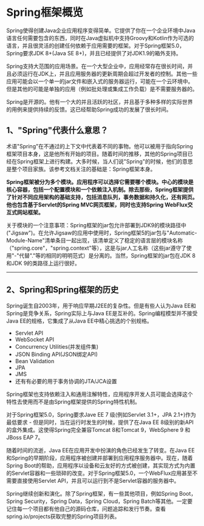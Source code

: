 # Spring框架概览

Spring使得创建Java企业应用程序变得简单。它提供了你在一个企业环境中Java语言任何需要包含的东西，同时在Java虚拟机中支持Groovy和Kotlin作为可选的语言，并且很灵活的创建任何依赖于应用需要的框架。对于Spring框架5.0，Spring要求JDK 8+\(Java SE 8+\)，并且已经提供了对JDK1.9的箱外支持。

Spring支持大范围的应用场景。在一个大型企业中，应用经常存在很长时间，并且必须运行在JDK上，并且应用服务器的更新周期会超过开发者的控制。其他一些应用可能会以一个单一的jar文件和嵌入式的服务器运行，可能在一个云环境中。但是其他的可能是单独的应用（例如批处理或集成工作负载）是不需要服务器的。

Spring是开源的。他有一个大的并且活跃的社区，并且基于多种多样的实际世界的用例来提供持续的反馈。这已经帮助Spring成功的发展了很长时间。

## 1、"Spring"代表什么意思？

术语"Spring"在不通过的上下文中代表着不同的事物。他可以被用于指向Spring框架项目本身，这是他所有开始的项目。随着时间的推移，其他的Spring项目已经在Spring框架上进行构建。大多时候，当人们说"Spring"的时候，他们的意思是整个项目家族。该参考文档关注的基础是：Spring框架本身。

**Spring框架被分为多个模块。应用程序可以选择它需要哪个模块。中心的模块是核心容器，包括一个配置模块和一个依赖注入机制。除去那些，Spring框架提供了针对不同应用架构的基础支持，包括消息队列，事务数据和持久化，还有网页。他也包含基于Servlet的Spring MVC网页框架，同时也支持Spring WebFlux交互式网站框架。**

关于模块的一个注意事项：Spring框架的jar包允许部署到JDK9的模块路径中\("Jigsaw"\)。在允许Jigsaw的应用中使用时，Spring框架5的jar包与"Automatic-Module-Name"清单条目一起出现，该清单定义了稳定的语言层的模块名称（"spring.core"，"spring.context"等），这是与jar人工名称（这些jar遵守了使用"-"代替"."等的相同的明明范式）是分离的。当然，Spring框架的jar包在JDK 8和JDK 9的类路径上运行很好。

---

## 2、Spring和Spring框架的历史

Spring诞生自2003年，用于响应早期J2EE的复杂性。但是有些人认为Java EE和Spring是竞争关系，Spring实际上与Java EE是互补的。Spring编程模型并不接受Java EE的规格，它集成了从Java EE中精心挑选的个别规格。

* Servlet API
* WebSocket API
* Concurrency Utilities\(并发组件集\)
* JSON Binding API\(JSON绑定API\)
* Bean Validation
* JPA
* JMS
* 还有有必要的用于事务协调的JTA/JCA设置

Spring框架也支持依赖注入和通用注解特性，应用程序开发人员可能会选择这个特性去使用而不是由Spring框架提供的Spring特性机制。

对于Spring框架5.0，Spring要求Jave EE 7 级\(例如Servlet 3.1+，JPA 2.1+\)作为最低要求 - 但是同时，当在运行时发生的时候，提供了在Java EE 8级别的新API的盒外集成。这使得Spring完全兼容Tomcat 8和Tomcat 9，WebSphere 9 和 JBoss EAP 7。

随着时间的流逝，Java EE在应用开发中扮演的角色已经发生了转变。在Java EE和Spring的早期阶段，应用程序被创建并部署到应用程序服务器中。现在，随着Spring Boot的帮助，应用程序以设备和云友好的方式被创建，其实现方式为内置的Servlet容器和一些琐碎的改变。对于Spring框架5.0，一个WebFlux应用甚至不需要直接使用Servlet API，并且可以运行到不是Servlet容器的服务器中。

Spring继续创新和演化。除了Spring框架，有一些其他项目，例如Spring Boot，Spring Security，Spring Data，Spring Cloud，Spring Batch等其他。一定要记住每一个项目都有他自己的源码仓库，问题追踪和发行节奏。查看spring.io/projects获取完整的Spring项目列表。























